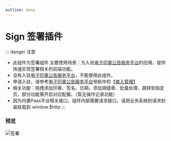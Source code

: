 ```yaml
---
outline: deep
---
```


# Sign 签署插件

<!--@include: ../temp/warning.md-->

::: danger 注意
- 此组件为签署组件 主要使用场景：为入驻[电子印章公告服务平台](https://dzyz.gat.shandong.gov.cn/public/#/)的应用，提供快速实现签署相关的前端功能。
- 没有入驻[电子印章公告服务平台](https://dzyz.gat.shandong.gov.cn/public/#/)，不能使用此组件。
- 申请入驻，请参考[电子印章公告服务平台](https://dzyz.gat.shandong.gov.cn/public/#/)导航中的【[接入管理](https://dzyz.gat.shandong.gov.cn/#/home)】
- 相关功能：拖拽添加印章、签名、日期，添加骑缝章、批量处理，跳转到指定页，部分功能需开启对应配置。（暂无操作记录功能）
- 因为内置Paas平台相关接口，组件内部需要请求接口，请把业务系统的请求封装挂载到 window.$http
:::

 ### 预览
![签署](/guide/sign.jpg)
